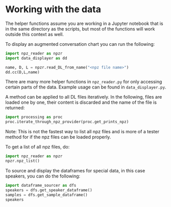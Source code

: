 # Working with the data

The helper functions assume you are working in a Jupyter notebook that is in the same directory as the scripts, but most of the functions will work outside this context as well.

To display an augmented conversation chart you can run the following:

```python
import npz_reader as npzr
import data_displayer as dd

name, D, L = npzr.read_DL_from_name("<npz file name>")
dd.cc(D,L,name)
```

There are many more helper functions in `npz_reader.py` for only accessing certain parts of the data. Example usage can be found in `data_displayer.py`.

A method can be applied to all DL files iteratively. In the following, files are loaded one by one, their content is discarded and the name of the file is returned:

```python
import processing as proc
proc.iterate_through_npz_provider(proc.get_prints_npz)
```

Note: This is not the fastest way to list all npz files and is more of a tester method for if the npz files can be loaded properly.

To get a list of all npz files, do:

```python
import npz_reader as npzr
npzr.npz_list()
```

To source and display the dataframes for special data, in this case speakers, you can do the following:

```python
import dataframe_sourcer as dfs
speakers = dfs.get_speaker_dataframe()
samples = dfs.get_sample_dataframe()
speakers
```
